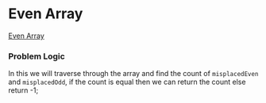 # Even Array
[Even Array](https://codeforces.com/problemset/problem/1367/B)

### Problem Logic
In this we will traverse through the array and find the count of `misplacedEven` and `misplacedOdd`, if the count is equal then we can return the count else return -1;